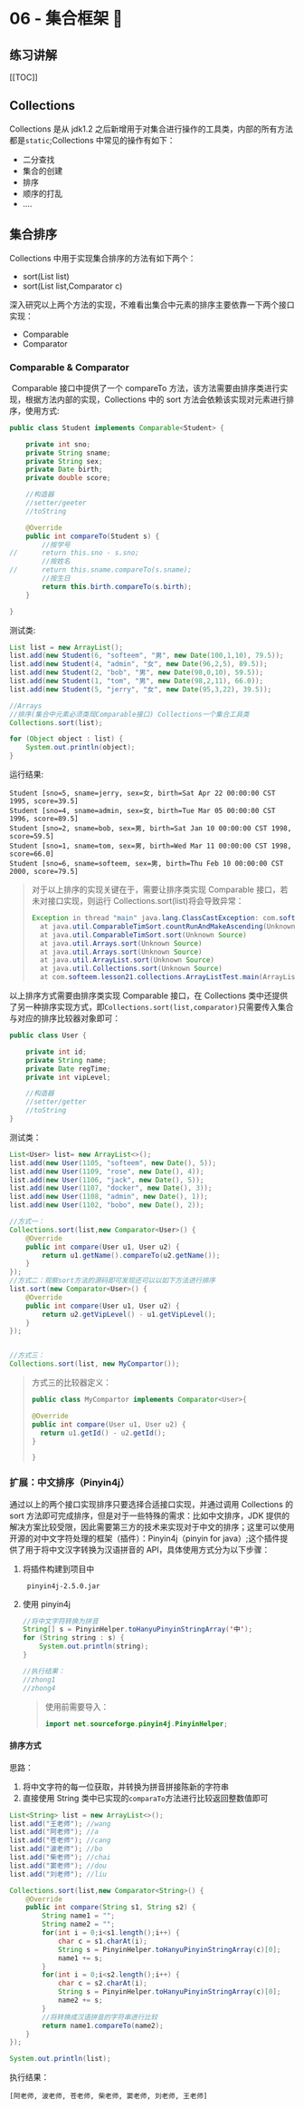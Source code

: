 # 06 - 集合框架 :pie:

## 练习讲解

[[TOC]]

## Collections

Collections 是从 jdk1.2 之后新增用于对集合进行操作的工具类，内部的所有方法都是`static`;Collections 中常见的操作有如下：

- 二分查找
- 集合的创建
- 排序
- 顺序的打乱
- ....

## 集合排序

Collections 中用于实现集合排序的方法有如下两个：

- sort(List list)
- sort(List list,Comparator c)

深入研究以上两个方法的实现，不难看出集合中元素的排序主要依靠一下两个接口实现：

- Comparable
- Comparator

### Comparable & Comparator

​ Comparable 接口中提供了一个 compareTo 方法，该方法需要由排序类进行实现，根据方法内部的实现，Collections 中的 sort 方法会依赖该实现对元素进行排序，使用方式:

```java
public class Student implements Comparable<Student> {

	private int sno;
	private String sname;
	private String sex;
	private Date birth;
	private double score;

	//构造器
    //setter/geeter
    //toString

	@Override
	public int compareTo(Student s) {
        //按学号
//		return this.sno - s.sno;
        //按姓名
//		return this.sname.compareTo(s.sname);
        //按生日
		return this.birth.compareTo(s.birth);
	}

}
```

测试类:

```java
List list = new ArrayList();
list.add(new Student(6, "softeem", "男", new Date(100,1,10), 79.5));
list.add(new Student(4, "admin", "女", new Date(96,2,5), 89.5));
list.add(new Student(2, "bob", "男", new Date(98,0,10), 59.5));
list.add(new Student(1, "tom", "男", new Date(98,2,11), 66.0));
list.add(new Student(5, "jerry", "女", new Date(95,3,22), 39.5));

//Arrays
//排序(集合中元素必须类现Comparable接口) Collections一个集合工具类
Collections.sort(list);

for (Object object : list) {
    System.out.println(object);
}
```

运行结果:

```
Student [sno=5, sname=jerry, sex=女, birth=Sat Apr 22 00:00:00 CST 1995, score=39.5]
Student [sno=4, sname=admin, sex=女, birth=Tue Mar 05 00:00:00 CST 1996, score=89.5]
Student [sno=2, sname=bob, sex=男, birth=Sat Jan 10 00:00:00 CST 1998, score=59.5]
Student [sno=1, sname=tom, sex=男, birth=Wed Mar 11 00:00:00 CST 1998, score=66.0]
Student [sno=6, sname=softeem, sex=男, birth=Thu Feb 10 00:00:00 CST 2000, score=79.5]
```

> 对于以上排序的实现关键在于，需要让排序类实现 Comparable 接口，若未对接口实现，则运行 Collections.sort(list)将会导致异常：
>
> ```java
> Exception in thread "main" java.lang.ClassCastException: com.softeem.lesson21.collections.Student cannot be cast to java.lang.Comparable
> 	at java.util.ComparableTimSort.countRunAndMakeAscending(Unknown Source)
> 	at java.util.ComparableTimSort.sort(Unknown Source)
> 	at java.util.Arrays.sort(Unknown Source)
> 	at java.util.Arrays.sort(Unknown Source)
> 	at java.util.ArrayList.sort(Unknown Source)
> 	at java.util.Collections.sort(Unknown Source)
> 	at com.softeem.lesson21.collections.ArrayListTest.main(ArrayListTest.java:53)
> ```

以上排序方式需要由排序类实现 Comparable 接口，在 Collections 类中还提供了另一种排序实现方式，即`Collections.sort(list,comparator)`只需要传入集合与对应的排序比较器对象即可：

```java
public class User {

	private int id;
	private String name;
	private Date regTime;
	private int vipLevel;

	//构造器
    //setter/getter
    //toString
}
```

测试类：

```java
List<User> list= new ArrayList<>();
list.add(new User(1105, "softeem", new Date(), 5));
list.add(new User(1109, "rose", new Date(), 4));
list.add(new User(1106, "jack", new Date(), 5));
list.add(new User(1107, "docker", new Date(), 3));
list.add(new User(1108, "admin", new Date(), 1));
list.add(new User(1102, "bobo", new Date(), 2));

//方式一：
Collections.sort(list,new Comparator<User>() {
    @Override
    public int compare(User u1, User u2) {
        return u1.getName().compareTo(u2.getName());
    }
});
//方式二：观察sort方法的源码即可发现还可以以如下方法进行排序
list.sort(new Comparator<User>() {
    @Override
    public int compare(User u1, User u2) {
        return u2.getVipLevel() - u1.getVipLevel();
    }
});


//方式三：
Collections.sort(list, new MyCompartor());

```

> 方式三的比较器定义：
>
> ```java
> public class MyCompartor implements Comparator<User>{
>
> @Override
> public int compare(User u1, User u2) {
> 	return u1.getId() - u2.getId();
> }
>
> }
> ```

### 扩展：中文排序（Pinyin4j）

通过以上的两个接口实现排序只要选择合适接口实现，并通过调用 Collections 的 sort 方法即可完成排序，但是对于一些特殊的需求：比如中文排序，JDK 提供的解决方案比较受限，因此需要第三方的技术来实现对于中文的排序；这里可以使用开源的对中文字符处理的框架（插件）：Pinyin4j（pinyin for java）;这个插件提供了用于将中文汉字转换为汉语拼音的 API，具体使用方式分为以下步骤：

1. 将插件构建到项目中

   ` pinyin4j-2.5.0.jar`

2. 使用 pinyin4j

   ```java
   //将中文字符转换为拼音
   String[] s = PinyinHelper.toHanyuPinyinStringArray('中');
   for (String string : s) {
       System.out.println(string);
   }

   //执行结果：
   //zhong1
   //zhong4
   ```

   > 使用前需要导入：
   >
   > ```java
   > import net.sourceforge.pinyin4j.PinyinHelper;
   > ```

#### 排序方式

思路：

1. 将中文字符的每一位获取，并转换为拼音拼接陈新的字符串
2. 直接使用 String 类中已实现的`comparaTo`方法进行比较返回整数值即可

```java
List<String> list = new ArrayList<>();
list.add("王老师"); //wang
list.add("阿老师"); //a
list.add("苍老师"); //cang
list.add("波老师"); //bo
list.add("柴老师"); //chai
list.add("窦老师"); //dou
list.add("刘老师"); //liu

Collections.sort(list,new Comparator<String>() {
    @Override
    public int compare(String s1, String s2) {
        String name1 = "";
        String name2 = "";
        for(int i = 0;i<s1.length();i++) {
            char c = s1.charAt(i);
            String s = PinyinHelper.toHanyuPinyinStringArray(c)[0];
            name1 += s;
        }
        for(int i = 0;i<s2.length();i++) {
            char c = s2.charAt(i);
            String s = PinyinHelper.toHanyuPinyinStringArray(c)[0];
            name2 += s;
        }
        //将转换成汉语拼音的字符串进行比较
        return name1.compareTo(name2);
    }
});

System.out.println(list);
```

执行结果：

```
[阿老师, 波老师, 苍老师, 柴老师, 窦老师, 刘老师, 王老师]
```
